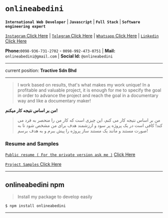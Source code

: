 # `onlineabedini`
**`International Web Developer`**  |   **`Javascript`**  |  **`Full Stack`**  | **`Software engineering expert`** 

[`Instagram` Click Here](https://www.instagram.com/onlineabedini/?hl=en "`Instagram` Click Here") |
[`Telegram` Click Here](https://telegram.me/Onlineabedini "`Telegram` Click Here") |
[`Whatsapp` Click Here](https://wa.me/989367312702 "`Whatsapp` Click Here") |
[`Linkedin` Click Here](https://www.linkedin.com/in/onlineabedini/ "`Linkedin` Click Here")

**Phone:**`0098-936-731-2702` - `0098-992-473-0751` | **Mail:** `onlineabedini@gmail.com` | **Social Id:** `@onlineabedini`

------------

current position: **Tractive Sdn Bhd**

------------
> I work based on results, that's what makes my work unique! In a profitable and valuable project, it is enough for me to specify the goal in order to advance the project and reach the goal in a documentary way and like a documentary maker!

**من بر اساس نتیجه کار میکنم!**
> من بر اساس نتیجه کار می کنم، این چیزی است که  کار من را منحصر به فرد می کند! کافی است در یک پروژه پر سود و ارزشمند هدف برای من مشخص شود تا به صورت مستند و مانند یک مستند ساز پروژه را پیش ببرم و به هدف برسم!

### Resume and Samples
[`Public resume ( For the private version ask me )`](https://github.com/onlineabedini/public-resume "`Public resume ( For the private version ask me )`") [ Click Here](https://github.com/onlineabedini/public-resume " Click Here")

[`Project Samples` ](https://github.com/onlineabedini?tab=repositories "`Project Samples` ") [Click Here](https://github.com/onlineabedini?tab=repositories "Click Here")

------------
## onlineabedini npm  
> Install my package to develop easily

`$ npm install onlineabedini`

------------
	
